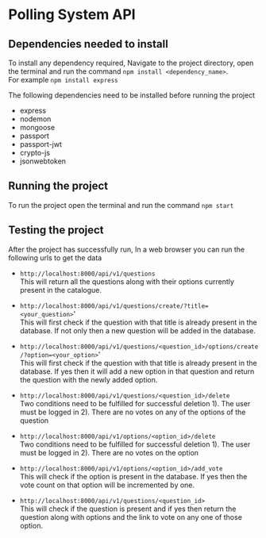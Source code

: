 # Polling System API

## Dependencies needed to install

To install any dependency required, Navigate to the project directory, open the terminal and run the command `npm install <dependency_name>`.\
For example `npm install express`

The following dependencies need to be installed before running the project

* express
* nodemon
* mongoose
* passport
* passport-jwt
* crypto-js
* jsonwebtoken

## Running the project

To run the project open the terminal and run the command `npm start`

## Testing the project

After the project has successfully run, In a web browser you can run the following urls to get the data

* `http://localhost:8000/api/v1/questions`\
  This will return all the questions along with their options currently present in the catalogue.

* `http://localhost:8000/api/v1/questions/create/?title=<your_question>`'\
  This will first check if the question with that title is already present in the database. If not only then a new question will be added in the database.

* `http://localhost:8000/api/v1/questions/<question_id>/options/create/?option=<your_option>`'\
  This will first check if the question with that title is already present in the database. If yes then it will add a new option in that question and return the question with the newly added option.

* `http://localhost:8000/api/v1/questions/<question_id>/delete`\
  Two conditions need to be fulfilled for successful deletion
  1).  The user must be logged in
  2).  There are no votes on any of the options of the question

* `http://localhost:8000/api/v1/options/<option_id>/delete`\
  Two conditions need to be fulfilled for successful deletion
  1).  The user must be logged in
  2).  There are no votes on the option

* `http://localhost:8000/api/v1/options/<option_id>/add_vote`\
  This will check if the option is present in the database. If yes then the vote count on that option will be incremented by one.

* `http://localhost:8000/api/v1/questions/<question_id>`\
  This will check if the question is present and if yes then return the question along with options and the link to vote on any one of those option.